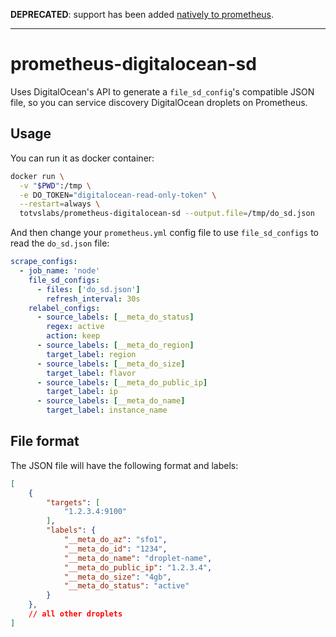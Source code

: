 **DEPRECATED**: support has been added [natively to prometheus](https://github.com/prometheus/prometheus/pull/7407).


------

# prometheus-digitalocean-sd

Uses DigitalOcean's API to generate a `file_sd_config`'s compatible JSON
file, so you can service discovery DigitalOcean droplets on Prometheus.

## Usage

You can run it as docker container:

```sh
docker run \
  -v "$PWD":/tmp \
  -e DO_TOKEN="digitalocean-read-only-token" \
  --restart=always \
  totvslabs/prometheus-digitalocean-sd --output.file=/tmp/do_sd.json
```

And then change your `prometheus.yml` config file to use `file_sd_configs`
to read the `do_sd.json` file:

```yaml
scrape_configs:
  - job_name: 'node'
    file_sd_configs:
      - files: ['do_sd.json']
        refresh_interval: 30s
    relabel_configs:
      - source_labels: [__meta_do_status]
        regex: active
        action: keep
      - source_labels: [__meta_do_region]
        target_label: region
      - source_labels: [__meta_do_size]
        target_label: flavor
      - source_labels: [__meta_do_public_ip]
        target_label: ip
      - source_labels: [__meta_do_name]
        target_label: instance_name
```

## File format

The JSON file will have the following format and labels:

```json
[
	{
		"targets": [
			"1.2.3.4:9100"
		],
		"labels": {
			"__meta_do_az": "sfo1",
			"__meta_do_id": "1234",
			"__meta_do_name": "droplet-name",
			"__meta_do_public_ip": "1.2.3.4",
			"__meta_do_size": "4gb",
			"__meta_do_status": "active"
		}
	},
	// all other droplets
]
```
